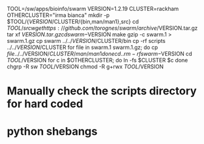 TOOL=/sw/apps/bioinfo/swarm
VERSION=1.2.19
CLUSTER=rackham
OTHERCLUSTER="irma bianca"
mkdir -p $TOOL/{$VERSION/$CLUSTER/{bin,man/man1},src}
cd $TOOL/src
wget https://github.com/torognes/swarm/archive/$VERSION.tar.gz
tar xf $VERSION.tar.gz
cd swarm-$VERSION
make
gzip -c swarm.1 > swarm.1.gz
cp swarm ../../$VERSION/$CLUSTER/bin
cp -rf scripts ../../$VERSION/$CLUSTER
for file in swarm.1 swarm.1.gz; do
  cp $file ../../$VERSION/$CLUSTER/man/man1
done
cd ..
rm -rf swarm-$VERSION
cd $TOOL/$VERSION
for c in $OTHERCLUSTER; do
  ln -fs $CLUSTER $c
done
chgrp -R sw $TOOL/$VERSION
chmod -R g+rwx $TOOL/$VERSION

# Manually check the scripts directory for hard coded
# python shebangs
